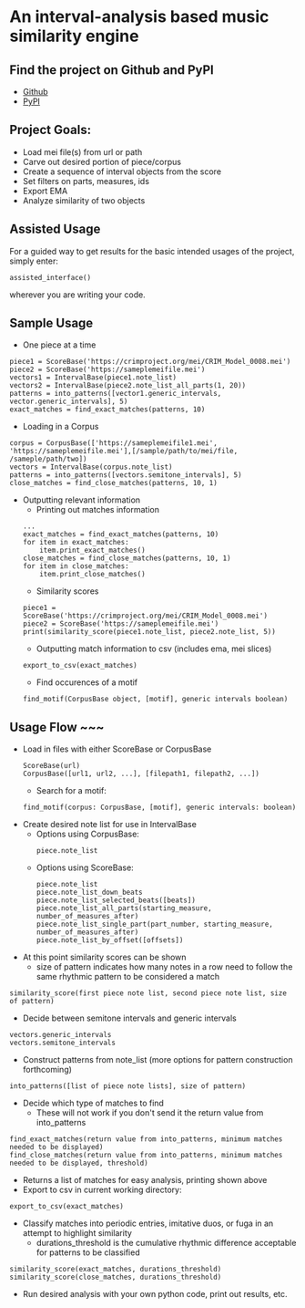 # An interval-analysis based music similarity engine

## Find the project on Github and PyPI
- [Github](https://github.com/HCDigitalScholarship/intervals)
- [PyPI](https://pypi.org/project/crim-intervals/)

## Project Goals:
- Load mei file(s) from url or path
- Carve out desired portion of piece/corpus
- Create a sequence of interval objects from the score
- Set filters on parts, measures, ids
- Export EMA
- Analyze similarity of two objects

## Assisted Usage
For a guided way to get results for the basic intended usages of the project, simply enter:
```
assisted_interface()
```
wherever you are writing your code.

## Sample Usage
- One piece at a time
```
piece1 = ScoreBase('https://crimproject.org/mei/CRIM_Model_0008.mei')
piece2 = ScoreBase('https://sameplemeifile.mei')
vectors1 = IntervalBase(piece1.note_list)
vectors2 = IntervalBase(piece2.note_list_all_parts(1, 20))
patterns = into_patterns([vector1.generic_intervals, vector.generic_intervals], 5)
exact_matches = find_exact_matches(patterns, 10)
```
- Loading in a Corpus
```
corpus = CorpusBase(['https://sameplemeifile1.mei', 'https://sameplemeifile.mei'],[/sample/path/to/mei/file, /sameple/path/two])
vectors = IntervalBase(corpus.note_list)
patterns = into_patterns([vectors.semitone_intervals], 5)
close_matches = find_close_matches(patterns, 10, 1)
```
- Outputting relevant information
  - Printing out matches information
  ```
  ...
  exact_matches = find_exact_matches(patterns, 10)
  for item in exact_matches:
      item.print_exact_matches()
  close_matches = find_close_matches(patterns, 10, 1)
  for item in close_matches:
      item.print_close_matches()
  ```
  - Similarity scores
  ```
  piece1 = ScoreBase('https://crimproject.org/mei/CRIM_Model_0008.mei')
  piece2 = ScoreBase('https://sameplemeifile.mei')
  print(similarity_score(piece1.note_list, piece2.note_list, 5))
  ```
  - Outputting match information to csv (includes ema, mei slices)
  ```
  export_to_csv(exact_matches)
  ```
  - Find occurences of a motif
  ```
  find_motif(CorpusBase object, [motif], generic intervals boolean)
  ```

## Usage Flow ~~~
- Load in files with either ScoreBase or CorpusBase
  ```
  ScoreBase(url)
  CorpusBase([url1, url2, ...], [filepath1, filepath2, ...])
  ```
  - Search for a motif:
  ```
  find_motif(corpus: CorpusBase, [motif], generic intervals: boolean)
  ```
- Create desired note list for use in IntervalBase
  - Options using CorpusBase:
    ```
    piece.note_list
    ```
  - Options using ScoreBase:
    ```
    piece.note_list
    piece.note_list_down_beats
    piece.note_list_selected_beats([beats])
    piece.note_list_all_parts(starting_measure, number_of_measures_after)
    piece.note_list_single_part(part_number, starting_measure, number_of_measures_after)
    piece.note_list_by_offset([offsets])
    ```
- At this point similarity scores can be shown
  - size of pattern indicates how many notes in a row need to follow the same rhythmic pattern to be considered a match
```
similarity_score(first piece note list, second piece note list, size of pattern)
```
- Decide between semitone intervals and generic intervals
```
vectors.generic_intervals
vectors.semitone_intervals
```
- Construct patterns from note_list (more options for pattern construction forthcoming)
```
into_patterns([list of piece note lists], size of pattern)
```
- Decide which type of matches to find
  - These will not work if you don't send it the return value from into_patterns
```
find_exact_matches(return value from into_patterns, minimum matches needed to be displayed)
find_close_matches(return value from into_patterns, minimum matches needed to be displayed, threshold)
```
  - Returns a list of matches for easy analysis, printing shown above
- Export to csv in current working directory:
```
export_to_csv(exact_matches)
```
- Classify matches into periodic entries, imitative duos, or fuga in an attempt to highlight similarity
  - durations_threshold is the cumulative rhythmic difference acceptable for patterns to be classified
```
similarity_score(exact_matches, durations_threshold)
similarity_score(close_matches, durations_threshold)
```
- Run desired analysis with your own python code, print out results, etc.
